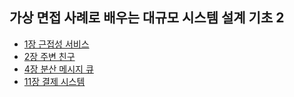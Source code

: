 ## 가상 면접 사례로 배우는 대규모 시스템 설계 기초 2
- [1장 근접성 서비스](01.proximity-service.md)
- [2장 주변 친구](02.nearby-friends.md)
- [4장 분산 메시지 큐](04.distributed-message-queue.md)
- [11장 결제 시스템](11.pay-system.md)
